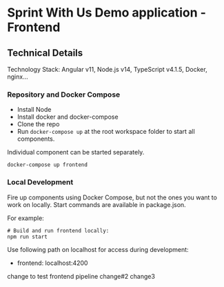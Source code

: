 # Sprint With Us Demo application - Frontend


## Technical Details

Technology Stack: Angular v11, Node.js v14, TypeScript v4.1.5, Docker, nginx...

### Repository and Docker Compose
- Install Node
- Install docker and docker-compose
- Clone the repo
- Run `docker-compose up` at the root workspace folder to start all components.

Individual component can be started separately.

```
docker-compose up frontend
```

### Local Development
Fire up components using Docker Compose, but not the ones you want to work on locally.  Start commands are available in package.json.

For example:
```
# Build and run frontend locally:
npm run start
```
Use following path on localhost for access during development:

- frontend: localhost:4200

change to test frontend pipeline
change#2
change3


